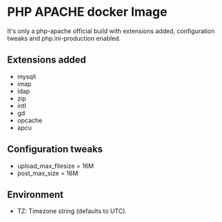 # PHP APACHE docker Image
It's only a php-apache official build with extensions added, configuration tweaks and php.ini-production enabled.
## Extensions added
 - mysqli
 - imap
 - ldap
 - zip
 - intl
 - gd
 - opcache
 - apcu
## Configuration tweaks
 - upload_max_filesize = 16M
 - post_max_size = 16M
## Environment
 - TZ: Timezone string (defaults to UTC).
